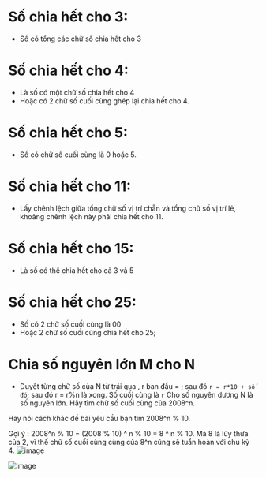 # Số chia hết cho 3:
- Số có tổng các chữ số chia hết cho 3
# Số chia hết cho 4:
- Là số có một chữ số chia hết cho 4
- Hoặc có 2 chữ số cuối cùng ghép lại chia hết cho 4.
# Số chia hết cho 5:
- Số có chữ số cuối cùng là 0 hoặc 5.
# Số chia hết cho 11:
- Lấy chênh lệch giữa tổng chữ số vị trí chẵn và tổng chữ số vị trí lẻ, khoảng chênh lệch này phải chia hết cho 11.
# Số chia hết cho 15:
- Là số có thể chia hết cho cả 3 và 5
# Số chia hết cho 25:
- Số có 2 chữ số cuối cùng là 00
- Hoặc 2 chữ số cuối cùng chia hết cho 25;

# Chia số nguyên lớn M cho N
- Duyệt từng chữ số của N từ trái qua , r ban đầu = ; sau đó
`r = r*10 + số đó`; sau đó r = r%n là xong. Số cuối cùng là `r`
Cho số nguyên dương N là số nguyên lớn. Hãy tìm chữ số cuối cùng của 2008^n.

Hay nói cách khác đề bài yêu cầu bạn tìm 2008^n % 10.

Gợi ý : 2008^n % 10 = (2008 % 10) ^ n % 10 = 8 ^ n % 10. Mà 8 là lũy thừa của 2, vì thế chữ số cuối cùng cùng của 8^n cũng sẽ tuần hoàn với chu kỳ 4.
![image](https://github.com/user-attachments/assets/d9f1db38-7a40-400c-980a-6cd52c1b208f)

![image](https://github.com/user-attachments/assets/4ff40c2f-94a1-4cee-b9fa-c76c50a6aaf2)
